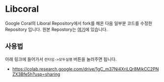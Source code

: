 # Libcoral

Google Coral의 Liboral Repository에서 fork를 해온 다음 일부분 코드를 수정한 Repository 입니다. 원본 Repostory는 [여기](https://github.com/google-coral/libcoral)에 있습니다.

## 사용법

아래 링크에 들어가서 `런타임->모두실행` 버튼을 눌러주면 됩니다.

-  https://colab.research.google.com/drive/1gC_m37Ni4XrjLQr8MjkCC2PNZX3Bfe5h?usp=sharing
